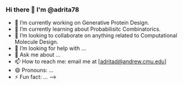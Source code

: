 ### Hi there 👋 I'm @adrita78

- 🔭 I’m currently working on Generative Protein Design.
- 🌱 I’m currently learning about Probabilisitc Combinatorics.
- 👯 I’m looking to collaborate on anything related to Computational Molecule Design.
- 🤔 I’m looking for help with ...
- 💬 Ask me about ...
- 📫 How to reach me: email me at [adritad@andrew.cmu.edu]
- 😄 Pronouns: ...
- ⚡ Fun fact: ...
-->
